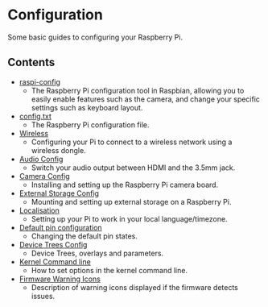 # Configuration

Some basic guides to configuring your Raspberry Pi.

## Contents

- [raspi-config](raspi-config.md)
    - The Raspberry Pi configuration tool in Raspbian, allowing you to easily enable features such as the camera, and change your specific settings such as keyboard layout.
- [config.txt](config-txt/README.md)
    - The Raspberry Pi configuration file.
- [Wireless](wireless/README.md)
    - Configuring your Pi to connect to a wireless network using a wireless dongle.
- [Audio Config](audio-config.md)
    - Switch your audio output between HDMI and the 3.5mm jack.
- [Camera Config](camera.md)
    - Installing and setting up the Raspberry Pi camera board.
- [External Storage Config](external-storage.md)
    - Mounting and setting up external storage on a Raspberry Pi.
- [Localisation](localisation.md)
    - Setting up your Pi to work in your local language/timezone.
- [Default pin configuration](pin-configuration.md)
    - Changing the default pin states.
- [Device Trees Config](device-tree.md)
    - Device Trees, overlays and parameters.
- [Kernel Command line](cmdline-txt.md)
    - How to set options in the kernel command line.
- [Firmware Warning Icons](warning-icons.md)
    - Description of warning icons displayed if the firmware detects issues.

